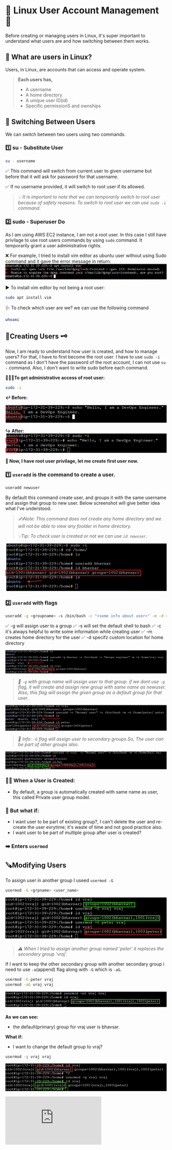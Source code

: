 # 🐧 Linux User Account Management 🔐
Before creating or managing users in Linux, it's super important to understand what users are and how switching between them works.

## 👥 What are users in Linux?
Users, in Linux, are accounts that can access and operate system.
> **Each users has,**
>  * A username
>  * A home directory
>  * A unique user ID(id)
>  * Specific permissionS and ownships

## 🔄 Switching Between Users
We can switch between two users using two commands.

### **1️⃣ su - Substitute User**
```bash
su - username
```
 ✅ This command will switch from current user to given username but before that it will ask for password for that username.

 ✅ If no username provided, it will switch to root user if its allowed.

>  *💡 It is important to note that we can temporarily switch to root user because of safety reasons. To switch to root user we can use `sudo -i` command.*

### **2️⃣ sudo - Superuser Do**
As I am using AWS EC2 instance, I am not a root user. In this case I still have privilage to use root users commands by using `sudo` command. It temporarily grant a user administrative rights.

❌ For example, I tried to install vim editor as ubuntu user without using Sudo command and it gave the error message in return.
![script output](https://github.com/vrjbhvsr/linux_for_DevOps_Practice/blob/main/Week_2/apt.png)

▶️ To install vim editor by not being a root user:
```bash
sudo apt install vim
```
🩺 To check which user are we? we can use the following command
```bash
whoami
```

## 👥Creating Users 🗝️
Now, I am ready to understand how user is created, and how to manage users?
For that, I have to first become the root user. I have to use `sudo -i` command as I don't have the password of the root account, I can not use `su -` command. Also, I don't want to write sudo before each command.

**🏃‍♂️‍➡️To get administrative access of root user:**
```bash
sudo -i
```
**↩️ Before:**

![script output](https://github.com/vrjbhvsr/linux_for_DevOps_Practice/blob/main/Week_2/ubuuser.png)

**↪️ After:**
![script output](https://github.com/vrjbhvsr/linux_for_DevOps_Practice/blob/main/Week_2/rtusr.png)

**🫅 Now, I have root user privilage, let me create first user now.**

### **1️⃣ `useradd`** is the command to create a user.

```bash
useradd newuser
```
By default this command create user, and groups it with the same username and assign that group to new user. Below screenshot will give better idea what I've understood.
> *✍️Note: This command does not create any home directory and we will not be able to view any foolder in home directory.*
> 
> *💡Tip: To check user is created or not we can use `id newuser`.*

![script output](https://github.com/vrjbhvsr/linux_for_DevOps_Practice/blob/main/Week_2/newusr.png)

### **2️⃣ `useradd` with flags**

```bash
useradd -g <groupname> -s /bin/bash -c "<some info about user>" -m -d <custom path for home dir> newuser
```

✅ -g will assign user to a group
✅ -s will set the default shell to bash
✅ -c it's always helpful to write some information while creating user
✅ -m creates home directory for the user
✅ -d specifz custom location for home directory

![script output](https://github.com/vrjbhvsr/linux_for_DevOps_Practice/blob/main/Week_2/newusrdt.png)

> *🔎 `-g` with group name will assign user to that group. if we dont use `-g` flag, it will create and assign new group with same name as newuser. Also, this flag will assign the given group as a default group for that user.*

![script output](https://github.com/vrjbhvsr/linux_for_DevOps_Practice/blob/main/Week_2/gnewusr.png)

> *🔷 Info: `-G` flag will assign user to secondary groups.So, The user can be part of other groups also.*

![script output](https://github.com/vrjbhvsr/linux_for_DevOps_Practice/blob/main/Week_2/Gnewuser.png)


### 🧑‍💻 When a User is Created:
* By default, a group is automatically created with same name as user, this called Private user group model.
### 🔄 But what if:
* I want user to be part of existing group?, I can't delete the user and re-create the user evrytime; it's waste of time and not good practice also.
* I want user to be part of multiple group after user is created?
### ➡️ Enters `usermod`

## 🪚Modifying Users
To assign user in another group I useed `usermod -G`
```bash
usermod -G <grpname> <user_name>
```
![script output](https://github.com/vrjbhvsr/linux_for_DevOps_Practice/blob/main/Week_2/modusr.png)

> *⚠️ When I tried to assign another group named 'peter' it replaces the secondary group 'vraj'.*

If I want to keep the other secondary group with another secondary group i need to use `-a`(append) flag along with `-G` which is `-aG`.
```bash
usermod -G peter vraj
usermod -aG vraj vraj
```

![script output](https://github.com/vrjbhvsr/linux_for_DevOps_Practice/blob/main/Week_2/modusr2.png)

**As we can see:**
* the default(primary) group for vraj user is bhavsar.

**What if:**
* I want to change the default group to vraj?

```bash
usermod -g vraj vraj
```
![script output](https://github.com/vrjbhvsr/linux_for_DevOps_Practice/blob/main/Week_2/modusr3.png)

![📖 Continue Reading...](https://github.com/vrjbhvsr/linux_for_DevOps_Practice/blob/main/Week_2/Readme2.md)
